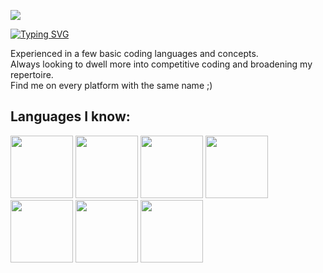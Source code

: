 ![](https://komarev.com/ghpvc/?username=your-github-PhantomCreaper&color=blueviolet)
<!-- # PhantomCreaper Here -->
[![Typing SVG](https://readme-typing-svg.demolab.com?font=Pixelify+Sans&size=25&duration=2000&pause=2000&color=A539F7&background=FFFFFF00&random=false&width=500&lines=PhantomCreaper+here!+%F0%9F%91%BE)](https://git.io/typing-svg)

 Experienced in a few basic coding languages and concepts.  
 Always looking to dwell more into competitive coding and broadening my repertoire.  
 Find me on every platform with the same name ;)  

## Languages I know: 
  
<img src="https://github.com/PhantomCreaper/PhantomCreaper/assets/131944608/da6204bc-70b0-4eca-9967-e3ce448579f8" width="100" height="100">
<img src="https://github.com/PhantomCreaper/PhantomCreaper/assets/131944608/107f6e0f-39c0-44f7-82bd-aedb056c1d9d" width="100" height="100">
<img src="https://github.com/PhantomCreaper/PhantomCreaper/assets/131944608/7c19423c-83f6-40ca-b920-2938aa2c8f87" width="100" height="100">
<img src="https://github.com/PhantomCreaper/PhantomCreaper/assets/131944608/98539571-7f4c-4936-a2fc-a80a5d77e1a9" width="100" height="100">
<img src="https://github.com/PhantomCreaper/PhantomCreaper/assets/131944608/aea45f1e-92a5-48be-8652-3ed0e75b250d" width="100" height="100">
<img src="https://github.com/PhantomCreaper/PhantomCreaper/assets/131944608/78e530b3-13aa-4381-ae8a-9a3ab19f765c" width="100" height="100">
<img src="https://github.com/PhantomCreaper/PhantomCreaper/assets/131944608/be4e5f54-a951-4210-a21a-f3a2cbf0c9a6" width="100" height="100">


<!---
PhantomCreaper/PhantomCreaper is a ✨ special ✨ repository because its `README.md` (this file) appears on your GitHub profile.
You can click the Preview link to take a look at your changes.
--->
